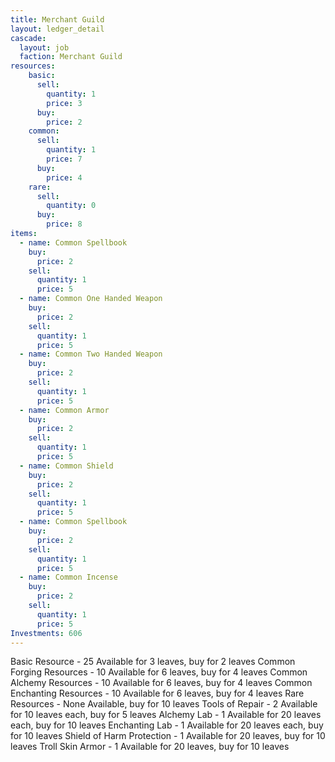 ```yaml
---
title: Merchant Guild
layout: ledger_detail
cascade:
  layout: job
  faction: Merchant Guild
resources:
    basic:
      sell:
        quantity: 1
        price: 3
      buy:
        price: 2
    common:
      sell:
        quantity: 1
        price: 7
      buy:
        price: 4
    rare:
      sell:
        quantity: 0
      buy:
        price: 8
items:
  - name: Common Spellbook
    buy: 
      price: 2
    sell:
      quantity: 1
      price: 5
  - name: Common One Handed Weapon
    buy: 
      price: 2
    sell:
      quantity: 1
      price: 5
  - name: Common Two Handed Weapon
    buy: 
      price: 2
    sell:
      quantity: 1
      price: 5
  - name: Common Armor
    buy: 
      price: 2
    sell:
      quantity: 1
      price: 5
  - name: Common Shield
    buy: 
      price: 2
    sell:
      quantity: 1
      price: 5
  - name: Common Spellbook
    buy: 
      price: 2
    sell:
      quantity: 1
      price: 5
  - name: Common Incense
    buy: 
      price: 2
    sell:
      quantity: 1
      price: 5
Investments: 606
---
```


Basic Resource - 25 Available for 3 leaves, buy for 2 leaves
Common Forging Resources - 10 Available for 6 leaves, buy for 4 leaves
Common Alchemy Resources - 10 Available for 6 leaves, buy for 4 leaves
Common Enchanting Resources - 10 Available for 6 leaves, buy for 4 leaves
Rare Resources - None Available, buy for 10 leaves
Tools of Repair - 2 Available for 10 leaves each, buy for 5 leaves
Alchemy Lab - 1 Available for 20 leaves each, buy for 10 leaves
Enchanting Lab - 1 Available for 20 leaves each, buy for 10 leaves
Shield of Harm Protection - 1 Available for 20 leaves, buy for 10 leaves
Troll Skin Armor - 1 Available for 20 leaves, buy for 10 leaves
